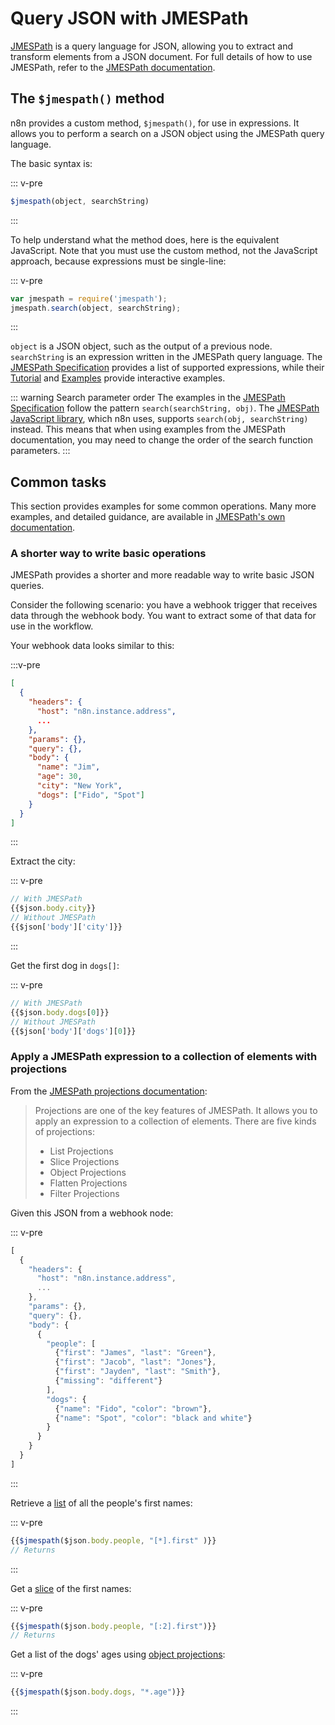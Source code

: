 # Query JSON with JMESPath

[JMESPath](https://jmespath.org/) is a query language for JSON, allowing you to extract and transform elements from a JSON document. For full details of how to use JMESPath, refer to the [JMESPath documentation](https://jmespath.org/tutorial.html).

## The `$jmespath()` method

n8n provides a custom method, `$jmespath()`, for use in expressions. It allows you to perform a search on a JSON object using the JMESPath query language.

The basic syntax is: 

::: v-pre
```js
$jmespath(object, searchString)
```
:::

To help understand what the method does, here is the equivalent JavaScript. Note that you must use the custom method, not the JavaScript approach, because expressions must be single-line:

::: v-pre
```js
var jmespath = require('jmespath');
jmespath.search(object, searchString);
```
:::

`object` is a JSON object, such as the output of a previous node. `searchString` is an expression written in the JMESPath query language. The [JMESPath Specification](https://jmespath.org/specification.html#jmespath-specification) provides a list of supported expressions, while their [Tutorial](https://jmespath.org/tutorial.html) and [Examples](https://jmespath.org/examples.html) provide interactive examples.

::: warning Search parameter order
The examples in the [JMESPath Specification](https://jmespath.org/specification.html#jmespath-specification) follow the pattern `search(searchString, obj)`. The [JMESPath JavaScript library](https://github.com/jmespath/jmespath.js/), which n8n uses, supports `search(obj, searchString)` instead. This means that when using examples from the JMESPath documentation, you may need to change the order of the search function parameters.
:::

## Common tasks

This section provides examples for some common operations. Many more examples, and detailed guidance, are available in [JMESPath's own documentation](https://jmespath.org/tutorial.html).

### A shorter way to write basic operations

JMESPath provides a shorter and more readable way to write basic JSON queries. 

Consider the following scenario: you have a webhook trigger that receives data through the webhook body. You want to extract some of that data for use in the workflow.

Your webhook data looks similar to this:

:::v-pre
```json
[
  {
    "headers": {
      "host": "n8n.instance.address",
      ...
    },
    "params": {},
    "query": {},
    "body": {
      "name": "Jim",
      "age": 30,
      "city": "New York",
      "dogs": ["Fido", "Spot"]
    }
  }
]
```
:::

Extract the city:

::: v-pre
```js
// With JMESPath
{{$json.body.city}}
// Without JMESPath
{{$json['body']['city']}}
```
:::


Get the first dog in `dogs[]`:

::: v-pre
```js
// With JMESPath
{{$json.body.dogs[0]}}
// Without JMESPath
{{$json['body']['dogs'][0]}}
```

### Apply a JMESPath expression to a collection of elements with projections

From the [JMESPath projections documentation](https://jmespath.org/tutorial.html#projections):

> Projections are one of the key features of JMESPath. It allows you to apply an expression to a collection of elements. There are five kinds of projections:
> 
> * List Projections
> * Slice Projections
> * Object Projections
> * Flatten Projections
> * Filter Projections



Given this JSON from a webhook node:

::: v-pre
```js
[
  {
    "headers": {
      "host": "n8n.instance.address",
      ...
    },
    "params": {},
    "query": {},
    "body": {
      {
        "people": [
          {"first": "James", "last": "Green"},
          {"first": "Jacob", "last": "Jones"},
          {"first": "Jayden", "last": "Smith"},
          {"missing": "different"}
        ],
        "dogs": {
          {"name": "Fido", "color": "brown"},
          {"name": "Spot", "color": "black and white"}
        }
      }
    }
  }
]

```
:::

Retrieve a [list](https://jmespath.org/tutorial.html#list-and-slice-projections) of all the people's first names:

::: v-pre
```js
{{$jmespath($json.body.people, "[*].first" )}}
// Returns

```
:::

Get a [slice](https://jmespath.org/tutorial.html#list-and-slice-projections) of the first names:

::: v-pre
```js
{{$jmespath($json.body.people, "[:2].first")}}
// Returns
```

Get a list of the dogs' ages using [object projections](https://jmespath.org/tutorial.html#object-projections):

::: v-pre
```js
{{$jmespath($json.body.dogs, "*.age")}}
```
:::